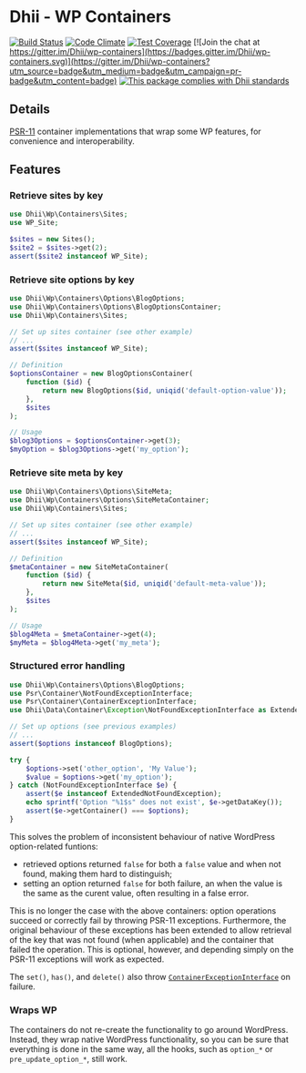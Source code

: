 # Dhii - WP Containers

[![Build Status](https://travis-ci.org/Dhii/wp-containers.svg?branch=develop)](https://travis-ci.org/Dhii/wp-containers)
[![Code Climate](https://codeclimate.com/github/Dhii/wp-containers/badges/gpa.svg)](https://codeclimate.com/github/Dhii/wp-containers)
[![Test Coverage](https://codeclimate.com/github/Dhii/wp-containers/badges/coverage.svg)](https://codeclimate.com/github/Dhii/wp-containers/coverage)
[![Join the chat at https://gitter.im/Dhii/wp-containers](https://badges.gitter.im/Dhii/wp-containers.svg)](https://gitter.im/Dhii/wp-containers?utm_source=badge&utm_medium=badge&utm_campaign=pr-badge&utm_content=badge)
[![This package complies with Dhii standards](https://img.shields.io/badge/Dhii-Compliant-green.svg?style=flat-square)][Dhii]

## Details
[PSR-11][] container implementations that wrap some WP features, for convenience and interoperability.

## Features
### Retrieve sites by key

```php
use Dhii\Wp\Containers\Sites;
use WP_Site;

$sites = new Sites();
$site2 = $sites->get(2);
assert($site2 instanceof WP_Site);
```

### Retrieve site options by key

```php
use Dhii\Wp\Containers\Options\BlogOptions;
use Dhii\Wp\Containers\Options\BlogOptionsContainer;
use Dhii\Wp\Containers\Sites;

// Set up sites container (see other example)
// ...
assert($sites instanceof WP_Site);

// Definition
$optionsContainer = new BlogOptionsContainer(
    function ($id) {
        return new BlogOptions($id, uniqid('default-option-value'));
    },
    $sites
);

// Usage
$blog3Options = $optionsContainer->get(3);
$myOption = $blog3Options->get('my_option');
```
    
### Retrieve site meta by key

```php
use Dhii\Wp\Containers\Options\SiteMeta;
use Dhii\Wp\Containers\Options\SiteMetaContainer;
use Dhii\Wp\Containers\Sites;

// Set up sites container (see other example)
// ...
assert($sites instanceof WP_Site);

// Definition
$metaContainer = new SiteMetaContainer(
    function ($id) {
        return new SiteMeta($id, uniqid('default-meta-value'));
    },
    $sites
);

// Usage
$blog4Meta = $metaContainer->get(4);
$myMeta = $blog4Meta->get('my_meta');
```
    
### Structured error handling

```php
use Dhii\Wp\Containers\Options\BlogOptions;
use Psr\Container\NotFoundExceptionInterface;
use Psr\Container\ContainerExceptionInterface;
use Dhii\Data\Container\Exception\NotFoundExceptionInterface as ExtendedNotFoundException;

// Set up options (see previous examples)
// ...
assert($options instanceof BlogOptions);

try {
    $options->set('other_option', 'My Value');
    $value = $options->get('my_option');
} catch (NotFoundExceptionInterface $e) {
    assert($e instanceof ExtendedNotFoundException);
    echo sprintf('Option "%1$s" does not exist', $e->getDataKey());
    assert($e->getContainer() === $options);
}
```

This solves the problem of inconsistent behaviour of native WordPress option-related funtions:

* retrieved options returned `false` for both a `false` value and when not found, making them hard to distinguish;
* setting an option returned `false` for both failure, an when the value is the same as the curent value, often
resulting in a false error.

This is no longer the case with the above containers: option operations succeed or correctly fail
by throwing PSR-11 exceptions. Furthermore, the original behaviour of these exceptions has been
extended to allow retrieval of the key that was not found (when applicable) and the container that failed
the operation. This is optional, however, and depending simply on the PSR-11 exceptions will work as expected.

The `set()`, `has()`, and `delete()` also throw [`ContainerExceptionInterface`][] on failure.

### Wraps WP

The containers do not re-create the functionality to go around WordPress. Instead, they wrap native WordPress functionality,
so you can be sure that everything is done in the same way, all the hooks, such as `option_*` or `pre_update_option_*`, still work.

[Dhii]: https://github.com/Dhii/dhii
[PSR-11]: https://github.com/php-fig/fig-standards/blob/master/accepted/PSR-11-container.md
[`ContainerExceptionInterface`]: https://github.com/Dhii/data-container-interface/blob/develop/src/Exception/ContainerExceptionInterface.php#L14
